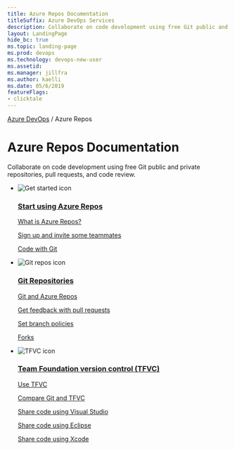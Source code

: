 ```yaml
---
title: Azure Repos Documentation
titleSuffix: Azure DevOps Services
description: Collaborate on code development using free Git public and private repositories, pull requests, and code review.
layout: LandingPage
hide_bc: true
ms.topic: landing-page
ms.prod: devops 
ms.technology: devops-new-user
ms.assetid:  
ms.manager: jillfra 
ms.author: kaelli 
ms.date: 05/6/2019
featureFlags:
- clicktale 
---
```


<p><a href="/azure/devops/index">Azure DevOps</a>  /  Azure Repos</p>

# Azure Repos Documentation

Collaborate on code development using free Git public and private repositories, pull requests, and code review.

<ul class="panelContent cardsF">
    <li>
        <div class="cardSize">
            <div class="cardPadding">
                <div class="card">
                    <div class="cardImageOuter">
                        <div class="cardImage">
                            <img src="https://docs.microsoft.com/media/common/i_get-started.svg" alt="Get started icon" />
                        </div>
                    </div>
                    <div class="cardText">
                        <h3><a href="/azure/devops/repos/get-started/index">Start using Azure Repos</a></h3>
                        <p>
                            <a href="/azure/devops/repos/get-started/what-is-repos">What is Azure Repos?</a>
                        </p>
                        <p>
                            <a href="/azure/devops/repos/get-started/sign-up-invite-teammates">Sign up and invite some teammates</a>
                        </p>
                        <p>
                            <a href="/azure/devops/repos/get-started/code-with-git">Code with Git</a>
                        </p>
                    </div>
                </div>
            </div>
        </div>
    </li>
    <li>
        <div class="cardSize">
            <div class="cardPadding">
                <div class="card">
                    <div class="cardImageOuter">
                        <div class="cardImage">
                            <img src="../_img/index/logo-git-mark.svg" alt="Git repos icon" />
                        </div>
                    </div>
                    <div class="cardText">
                        <h3><a href="/azure/devops/repos/git/index">Git Repositories</a></h3>
                        <p>
                            <a href="/azure/devops/repos/git/overview">Git and Azure Repos</a>
                        </p>
                        <p>
                            <a href="/azure/devops/repos/git/pull-requests-overview">Get feedback with pull requests</a>
                        </p>
                        <p>
                            <a href="/azure/devops/repos/git/branch-policies">Set branch policies</a>
                        </p>
                        <p>
                            <a href="/azure/devops/repos/git/forks-overview">Forks</a>
                        </p>
                    </div>
                </div>
            </div>
        </div>
    </li>
    <li>
        <div class="cardSize">
            <div class="cardPadding">
                <div class="card">
                    <div class="cardImageOuter">
                        <div class="cardImage">
                            <img src="https://docs.microsoft.com/media/common/i_multi-connect.svg" alt="TFVC icon" />
                        </div>
                    </div>
                    <div class="cardText">
                        <h3><a href="/azure/devops/repos/tfvc/index">Team Foundation version control (TFVC)</a></h3>
                        <p>
                            <a href="/azure/devops/repos/tfvc/overview">Use TFVC</a>
                        </p>
                        <p>
                            <a href="/azure/devops/repos/tfvc/comparison-git-tfvc">Compare Git and TFVC</a>
                        </p>
                        <p>
                            <a href="/azure/devops/repos/tfvc/share-your-code-in-tfvc-vs">Share code using Visual Studio</a>
                        </p>
                        <p>
                            <a href="/azure/devops/repos/tfvc/share-your-code-in-tfvc-eclipse">Share code using Eclipse</a>
                        </p>
                        <p>
                            <a href="/azure/devops/repos/tfvc/share-your-code-in-tfvc-xcode">Share code using Xcode</a>
                        </p>
                    </div>
                </div>
            </div>
        </div>
    </li>
</ul>